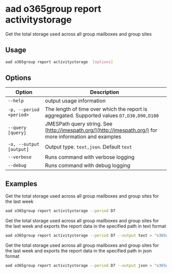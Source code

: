 # aad o365group report activitystorage

Get the total storage used across all group mailboxes and group sites

## Usage

```sh
aad o365group report activitystorage  [options]
```

## Options

Option|Description
------|-----------
`--help`|output usage information
`-p, --period <period>`|The length of time over which the report is aggregated. Supported values `D7,D30,D90,D180`
`--query [query]`|JMESPath query string. See [http://jmespath.org/](http://jmespath.org/) for more information and examples
`-o, --output [output]`|Output type. `text,json`. Default `text`
`--verbose`|Runs command with verbose logging
`--debug`|Runs command with debug logging

## Examples

Get the total storage used across all group mailboxes and group sites for the last week

```sh
aad o365group report activitystorage --period D7
```

Get the total storage used across all group mailboxes and group sites for the last week and exports the report data in the specified path in text format

```sh
aad o365group report activitystorage --period D7 --output text > "o365groupactivitystorage.txt"
```

Get the total storage used across all group mailboxes and group sites for the last week and exports the report data in the specified path in json format

```sh
aad o365group report activitystorage --period D7 --output json > "o365groupactivitystorage.json"
```
